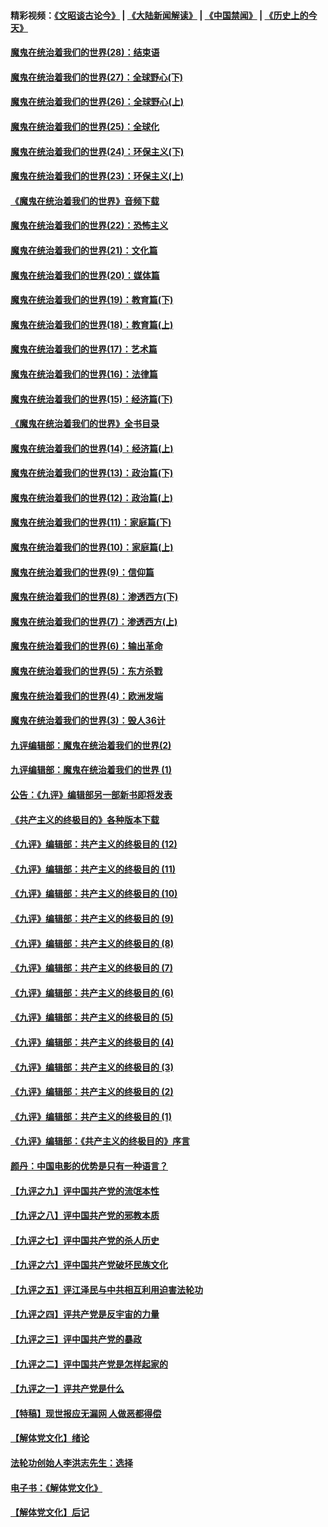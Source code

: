 #### 精彩视频：[《文昭谈古论今》](https://github.com/gfw-breaker/wenzhao/blob/master/README.md?t=01041831) | [《大陆新闻解读》](https://github.com/gfw-breaker/ntdtv-comedy/blob/master/README.md?t=01041831) | [《中国禁闻》](https://github.com/gfw-breaker/ntdtv-news/blob/master/README.md?t=01041831) | [《历史上的今天》](https://github.com/gfw-breaker/today-in-history/blob/master/README.md?t=01041831) 

#### [魔鬼在统治着我们的世界(28)：结束语](../pages/nsc422/n10936246.md?t=01041831) 

#### [魔鬼在统治着我们的世界(27)：全球野心(下)](../pages/nsc422/n10928319.md?t=01041831) 

#### [魔鬼在统治着我们的世界(26)：全球野心(上)](../pages/nsc422/n10900318.md?t=01041831) 

#### [魔鬼在统治着我们的世界(25)：全球化](../pages/nsc422/n10788205.md?t=01041831) 

#### [魔鬼在统治着我们的世界(24)：环保主义(下)](../pages/nsc422/n10695307.md?t=01041831) 

#### [魔鬼在统治着我们的世界(23)：环保主义(上)](../pages/nsc422/n10688613.md?t=01041831) 

#### [《魔鬼在统治着我们的世界》音频下载](../pages/nsc422/n10635553.md?t=01041831) 

#### [魔鬼在统治着我们的世界(22)：恐怖主义](../pages/nsc422/n10614727.md?t=01041831) 

#### [魔鬼在统治着我们的世界(21)：文化篇](../pages/nsc422/n10597706.md?t=01041831) 

#### [魔鬼在统治着我们的世界(20)：媒体篇](../pages/nsc422/n10586579.md?t=01041831) 

#### [魔鬼在统治着我们的世界(19)：教育篇(下)](../pages/nsc422/n10564808.md?t=01041831) 

#### [魔鬼在统治着我们的世界(18)：教育篇(上)](../pages/nsc422/n10526970.md?t=01041831) 

#### [魔鬼在统治着我们的世界(17)：艺术篇](../pages/nsc422/n10499093.md?t=01041831) 

#### [魔鬼在统治着我们的世界(16)：法律篇](../pages/nsc422/n10485969.md?t=01041831) 

#### [魔鬼在统治着我们的世界(15)：经济篇(下)](../pages/nsc422/n10469975.md?t=01041831) 

#### [《魔鬼在统治着我们的世界》全书目录](../pages/nsc422/n10464261.md?t=01041831) 

#### [魔鬼在统治着我们的世界(14)：经济篇(上)](../pages/nsc422/n10457370.md?t=01041831) 

#### [魔鬼在统治着我们的世界(13)：政治篇(下)](../pages/nsc422/n10448270.md?t=01041831) 

#### [魔鬼在统治着我们的世界(12)：政治篇(上)](../pages/nsc422/n10444576.md?t=01041831) 

#### [魔鬼在统治着我们的世界(11)：家庭篇(下)](../pages/nsc422/n10440961.md?t=01041831) 

#### [魔鬼在统治着我们的世界(10)：家庭篇(上)](../pages/nsc422/n10435448.md?t=01041831) 

#### [魔鬼在统治着我们的世界(9)：信仰篇](../pages/nsc422/n10432159.md?t=01041831) 

#### [魔鬼在统治着我们的世界(8)：渗透西方(下)](../pages/nsc422/n10429603.md?t=01041831) 

#### [魔鬼在统治着我们的世界(7)：渗透西方(上)](../pages/nsc422/n10426013.md?t=01041831) 

#### [魔鬼在统治着我们的世界(6)：输出革命](../pages/nsc422/n10421536.md?t=01041831) 

#### [魔鬼在统治着我们的世界(5)：东方杀戮](../pages/nsc422/n10417707.md?t=01041831) 

#### [魔鬼在统治着我们的世界(4)：欧洲发端](../pages/nsc422/n10414890.md?t=01041831) 

#### [魔鬼在统治着我们的世界(3)：毁人36计](../pages/nsc422/n10411583.md?t=01041831) 

#### [九评编辑部：魔鬼在统治着我们的世界(2)](../pages/nsc422/n10410036.md?t=01041831) 

#### [九评编辑部：魔鬼在统治着我们的世界 (1)](../pages/nsc422/n10406825.md?t=01041831) 

#### [公告：《九评》编辑部另一部新书即将发表](../pages/nsc422/n10405104.md?t=01041831) 

#### [《共产主义的终极目的》各种版本下载](../pages/nsc422/n10022138.md?t=01041831) 

#### [《九评》编辑部：共产主义的终极目的 (12)](../pages/nsc422/n9933272.md?t=01041831) 

#### [《九评》编辑部：共产主义的终极目的 (11)](../pages/nsc422/n9924973.md?t=01041831) 

#### [《九评》编辑部：共产主义的终极目的 (10)](../pages/nsc422/n9920883.md?t=01041831) 

#### [《九评》编辑部：共产主义的终极目的 (9)](../pages/nsc422/n9916363.md?t=01041831) 

#### [《九评》编辑部：共产主义的终极目的 (8)](../pages/nsc422/n9912488.md?t=01041831) 

#### [《九评》编辑部：共产主义的终极目的 (7)](../pages/nsc422/n9901176.md?t=01041831) 

#### [《九评》编辑部：共产主义的终极目的 (6)](../pages/nsc422/n9899359.md?t=01041831) 

#### [《九评》编辑部：共产主义的终极目的 (5)](../pages/nsc422/n9893174.md?t=01041831) 

#### [《九评》编辑部：共产主义的终极目的 (4)](../pages/nsc422/n9891246.md?t=01041831) 

#### [《九评》编辑部：共产主义的终极目的 (3)](../pages/nsc422/n9879879.md?t=01041831) 

#### [《九评》编辑部：共产主义的终极目的 (2)](../pages/nsc422/n9876205.md?t=01041831) 

#### [《九评》编辑部：共产主义的终极目的 (1)](../pages/nsc422/n9865857.md?t=01041831) 

#### [《九评》编辑部：《共产主义的终极目的》序言](../pages/nsc422/n9862666.md?t=01041831) 

#### [颜丹：中国电影的优势是只有一种语言？](../pages/nsc422/n9583062.md?t=01041831) 

#### [【九评之九】评中国共产党的流氓本性](../pages/nsc422/n737542.md?t=01041831) 

#### [【九评之八】评中国共产党的邪教本质](../pages/nsc422/n735942.md?t=01041831) 

#### [【九评之七】评中国共产党的杀人历史](../pages/nsc422/n733806.md?t=01041831) 

#### [【九评之六】评中国共产党破坏民族文化](../pages/nsc422/n731667.md?t=01041831) 

#### [【九评之五】评江泽民与中共相互利用迫害法轮功](../pages/nsc422/n730058.md?t=01041831) 

#### [【九评之四】评共产党是反宇宙的力量](../pages/nsc422/n727814.md?t=01041831) 

#### [【九评之三】评中国共产党的暴政](../pages/nsc422/n725597.md?t=01041831) 

#### [【九评之二】评中国共产党是怎样起家的](../pages/nsc422/n723946.md?t=01041831) 

#### [【九评之一】评共产党是什么](../pages/nsc422/n722529.md?t=01041831) 

#### [【特稿】现世报应无漏网 人做恶都得偿](../pages/nsc422/n4215167.md?t=01041831) 

#### [【解体党文化】绪论](../pages/nsc422/n1449356.md?t=01041831) 

#### [法轮功创始人李洪志先生：选择](../pages/nsc422/n3580738.md?t=01041831) 

#### [电子书：《解体党文化》](../pages/nsc422/n1573484.md?t=01041831) 

#### [【解体党文化】后记](../pages/nsc422/n1531999.md?t=01041831) 

